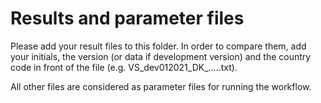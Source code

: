 # Results and parameter files
Please add your result files to this folder. In order to compare them, add your initials, the version (or data if development version) and the country code in front of the file (e.g. VS_dev012021_DK_.....txt).

All other files are considered as parameter files for running the workflow. 
